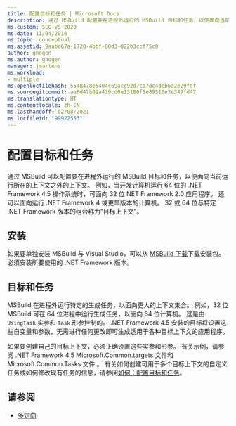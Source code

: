 ```yaml
---
title: 配置目标和任务 | Microsoft Docs
description: 通过 MSBuild 配置要在进程外运行的 MSBuild 目标和任务，以便面向当前运行所在的上下文之外的上下文。
ms.custom: SEO-VS-2020
ms.date: 11/04/2016
ms.topic: conceptual
ms.assetid: 9aabe67a-1720-4bbf-80d3-822b3ccf75c0
author: ghogen
ms.author: ghogen
manager: jmartens
ms.workload:
- multiple
ms.openlocfilehash: 5548478e5404c69acc92d7ca7dc4deb6a2e29fdf
ms.sourcegitcommit: ae6d47b09a439cd0e13180f5e89510e3e347fd47
ms.translationtype: HT
ms.contentlocale: zh-CN
ms.lasthandoff: 02/08/2021
ms.locfileid: "99922553"
---
```

# <a name="configure-targets-and-tasks"></a>配置目标和任务

通过 MSBuild 可以配置要在进程外运行的 MSBuild 目标和任务，以便面向当前运行所在的上下文之外的上下文。 例如，当开发计算机运行 64 位的 .NET Framework 4.5 操作系统时，可面向 32 位 NET Framework 2.0 应用程序。 还可以面向运行 .NET Framework 4 或更早版本的计算机。 32 或 64 位与特定 .NET Framework 版本的组合称为“目标上下文”。

## <a name="installation"></a>安装

  如果要单独安装 MSBuild 与 Visual Studio，可以从 [MSBuild 下载](https://www.microsoft.com/download/details.aspx?id=40760)下载安装包。 必须安装所要使用的 .NET Framework 版本。

## <a name="targets-and-tasks"></a>目标和任务

 MSBuild 在进程外运行特定的生成任务，以面向更大的上下文集合。  例如，32 位 MSBuild 可在 64 位进程中运行生成任务，以面向 64 位计算机。 这是由 `UsingTask` 实参和 `Task` 形参控制的。 .NET Framework 4.5 安装的目标将设置这些自变量和参数，无需进行任何更改即可生成适用于各种目标上下文的应用程序。

 如果要创建自己的目标上下文，必须正确设置这些实参和形参。 有关示例，请参阅 .NET Framework 4.5 Microsoft.Common.targets 文件和 Microsoft.Common.Tasks 文件 。  有关如何创建可用于多个目标上下文的自定义任务或如何修改现有任务的信息，请参阅[如何：配置目标和任务](../msbuild/how-to-configure-targets-and-tasks.md)。

## <a name="see-also"></a>请参阅

- [多定向](../msbuild/msbuild-multitargeting-overview.md)
